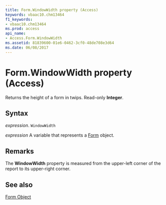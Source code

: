 ```yaml
---
title: Form.WindowWidth property (Access)
keywords: vbaac10.chm13464
f1_keywords:
- vbaac10.chm13464
ms.prod: access
api_name:
- Access.Form.WindowWidth
ms.assetid: 81839600-01e6-0462-3cf0-48de708e3d64
ms.date: 06/08/2017
---
```



# Form.WindowWidth property (Access)

Returns the height of a form in twips. Read-only  **Integer**.


## Syntax

_expression_. `WindowWidth`

_expression_ A variable that represents a [Form](Access.Form.md) object.


## Remarks

The  **WindowWidth** property is measured from the upper-left corner of the report to its upper-right corner.


## See also


[Form Object](Access.Form.md)

